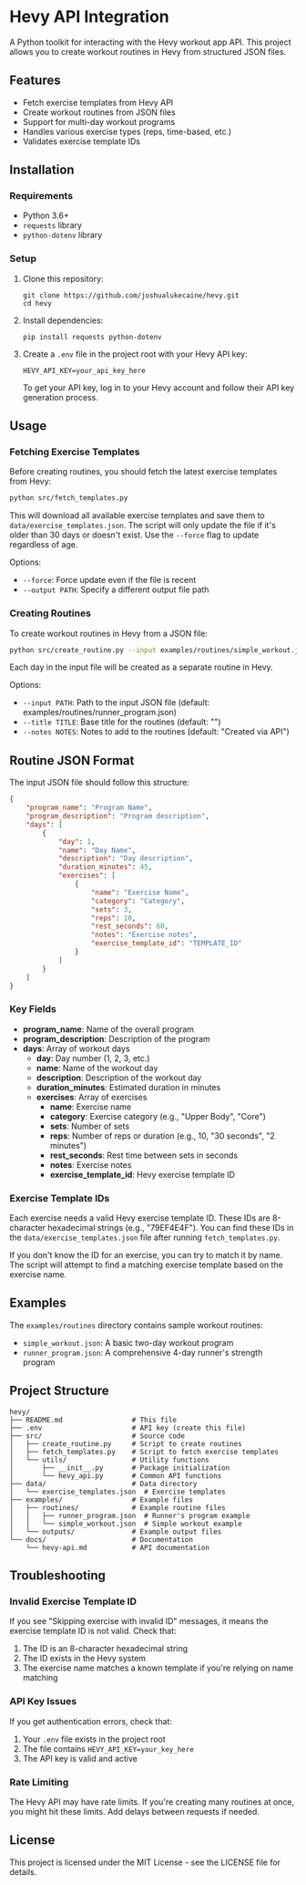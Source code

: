 # Hevy API Integration

A Python toolkit for interacting with the Hevy workout app API. This project allows you to create workout routines in Hevy from structured JSON files.

## Features

-   Fetch exercise templates from Hevy API
-   Create workout routines from JSON files
-   Support for multi-day workout programs
-   Handles various exercise types (reps, time-based, etc.)
-   Validates exercise template IDs

## Installation

### Requirements

-   Python 3.6+
-   `requests` library
-   `python-dotenv` library

### Setup

1. Clone this repository:

    ```
    git clone https://github.com/joshualukecaine/hevy.git
    cd hevy
    ```

2. Install dependencies:

    ```
    pip install requests python-dotenv
    ```

3. Create a `.env` file in the project root with your Hevy API key:

    ```
    HEVY_API_KEY=your_api_key_here
    ```

    To get your API key, log in to your Hevy account and follow their API key generation process.

## Usage

### Fetching Exercise Templates

Before creating routines, you should fetch the latest exercise templates from Hevy:

```bash
python src/fetch_templates.py
```

This will download all available exercise templates and save them to `data/exercise_templates.json`. The script will only update the file if it's older than 30 days or doesn't exist. Use the `--force` flag to update regardless of age.

Options:

-   `--force`: Force update even if the file is recent
-   `--output PATH`: Specify a different output file path

### Creating Routines

To create workout routines in Hevy from a JSON file:

```bash
python src/create_routine.py --input examples/routines/simple_workout.json
```

Each day in the input file will be created as a separate routine in Hevy.

Options:

-   `--input PATH`: Path to the input JSON file (default: examples/routines/runner_program.json)
-   `--title TITLE`: Base title for the routines (default: "")
-   `--notes NOTES`: Notes to add to the routines (default: "Created via API")

## Routine JSON Format

The input JSON file should follow this structure:

```json
{
    "program_name": "Program Name",
    "program_description": "Program description",
    "days": [
        {
            "day": 1,
            "name": "Day Name",
            "description": "Day description",
            "duration_minutes": 45,
            "exercises": [
                {
                    "name": "Exercise Name",
                    "category": "Category",
                    "sets": 3,
                    "reps": 10,
                    "rest_seconds": 60,
                    "notes": "Exercise notes",
                    "exercise_template_id": "TEMPLATE_ID"
                }
            ]
        }
    ]
}
```

### Key Fields

-   **program_name**: Name of the overall program
-   **program_description**: Description of the program
-   **days**: Array of workout days
    -   **day**: Day number (1, 2, 3, etc.)
    -   **name**: Name of the workout day
    -   **description**: Description of the workout day
    -   **duration_minutes**: Estimated duration in minutes
    -   **exercises**: Array of exercises
        -   **name**: Exercise name
        -   **category**: Exercise category (e.g., "Upper Body", "Core")
        -   **sets**: Number of sets
        -   **reps**: Number of reps or duration (e.g., 10, "30 seconds", "2 minutes")
        -   **rest_seconds**: Rest time between sets in seconds
        -   **notes**: Exercise notes
        -   **exercise_template_id**: Hevy exercise template ID

### Exercise Template IDs

Each exercise needs a valid Hevy exercise template ID. These IDs are 8-character hexadecimal strings (e.g., "79EF4E4F"). You can find these IDs in the `data/exercise_templates.json` file after running `fetch_templates.py`.

If you don't know the ID for an exercise, you can try to match it by name. The script will attempt to find a matching exercise template based on the exercise name.

## Examples

The `examples/routines` directory contains sample workout routines:

-   `simple_workout.json`: A basic two-day workout program
-   `runner_program.json`: A comprehensive 4-day runner's strength program

## Project Structure

```
hevy/
├── README.md                 # This file
├── .env                      # API key (create this file)
├── src/                      # Source code
│   ├── create_routine.py     # Script to create routines
│   ├── fetch_templates.py    # Script to fetch exercise templates
│   └── utils/                # Utility functions
│       ├── __init__.py       # Package initialization
│       └── hevy_api.py       # Common API functions
├── data/                     # Data directory
│   └── exercise_templates.json  # Exercise templates
├── examples/                 # Example files
│   ├── routines/             # Example routine files
│   │   ├── runner_program.json  # Runner's program example
│   │   └── simple_workout.json  # Simple workout example
│   └── outputs/              # Example output files
└── docs/                     # Documentation
    └── hevy-api.md           # API documentation
```

## Troubleshooting

### Invalid Exercise Template ID

If you see "Skipping exercise with invalid ID" messages, it means the exercise template ID is not valid. Check that:

1. The ID is an 8-character hexadecimal string
2. The ID exists in the Hevy system
3. The exercise name matches a known template if you're relying on name matching

### API Key Issues

If you get authentication errors, check that:

1. Your `.env` file exists in the project root
2. The file contains `HEVY_API_KEY=your_key_here`
3. The API key is valid and active

### Rate Limiting

The Hevy API may have rate limits. If you're creating many routines at once, you might hit these limits. Add delays between requests if needed.

## License

This project is licensed under the MIT License - see the LICENSE file for details.
